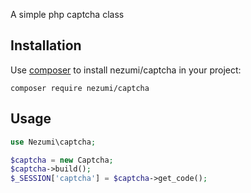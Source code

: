 A simple php captcha class

## Installation

Use [composer](http://getcomposer.org) to install nezumi/captcha in your project:
```
composer require nezumi/captcha
```


## Usage
```php
use Nezumi\captcha;

$captcha = new Captcha;
$captcha->build();
$_SESSION['captcha'] = $captcha->get_code();
```